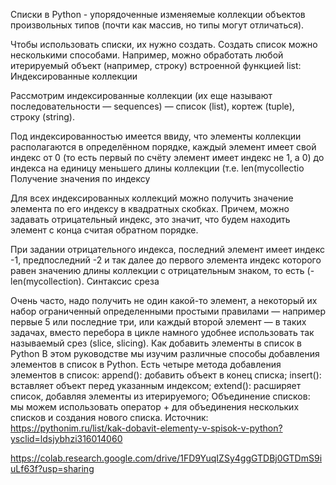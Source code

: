 Списки в Python - упорядоченные изменяемые коллекции объектов произвольных типов (почти как массив, но типы могут отличаться).

Чтобы использовать списки, их нужно создать. Создать список можно несколькими способами. Например, можно обработать любой итерируемый объект (например, строку) встроенной функцией list:
Индексированные коллекции

Рассмотрим индексированные коллекции (их еще называют последовательности — sequences) — список (list), кортеж (tuple), строку (string).

Под индексированностью имеется ввиду, что элементы коллекции располагаются в определённом порядке, каждый элемент имеет свой индекс от 0 (то есть первый по счёту элемент имеет индекс не 1, а 0) до индекса на единицу меньшего длины коллекции (т.е. len(mycollectio
Получение значения по индексу

Для всех индексированных коллекций можно получить значение элемента по его индексу в квадратных скобках. Причем, можно задавать отрицательный индекс, это значит, что будем находить элемент с конца считая обратном порядке.

При задании отрицательного индекса, последний элемент имеет индекс -1, предпоследний -2 и так далее до первого элемента индекс которого равен значению длины коллекции с отрицательным знаком, то есть (-len(mycollection).
Синтаксис среза

Очень часто, надо получить не один какой-то элемент, а некоторый их набор ограниченный определенными простыми правилами — например первые 5 или последние три, или каждый второй элемент — в таких задачах, вместо перебора в цикле намного удобнее использовать так называемый срез (slice, slicing).
Как добавить элементы в список в Python В этом руководстве мы изучим различные способы добавления элементов в список в Python. Есть четыре метода добавления элементов в список:
append(): добавить объект в конец списка; insert(): вставляет объект перед указанным индексом; extend(): расширяет список, добавляя элементы из итерируемого; Объединение списков: мы можем использовать оператор + для объединения нескольких списков и создания нового списка.
Источник: https://pythonim.ru/list/kak-dobavit-elementy-v-spisok-v-python?ysclid=ldsjybhzi316014060
  
  
  
  
  
  
  https://colab.research.google.com/drive/1FD9YuqIZSy4ggGTDBj0GTDmS9iuLf63f?usp=sharing
